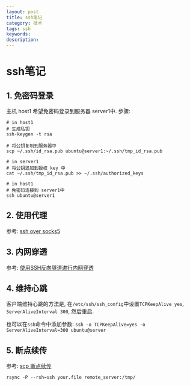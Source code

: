 ```yaml
---
layout: post
title: ssh笔记
category: 技术
tags: ssh
keywords: 
description: 
---
```


# ssh笔记

## 1. 免密码登录
主机 host1 希望免密码登录到服务器 server1中.
步骤:
```
# in host1
# 生成私钥
ssh-keygen -t rsa

# 将公钥复制到服务器中
scp ~/.ssh/id_rsa.pub ubuntu@server1:~/.ssh/tmp_id_rsa.pub

# in server1
# 将公钥追加到授权 key 中
cat ~/.ssh/tmp_id_rsa.pub >> ~/.ssh/authorized_keys

# in host1
# 免密码连接到 server1中
ssh ubuntu@server1

```


## 2. 使用代理
参考: [ssh over socks5](/2018/01/28/ssh_over_socks5.html) 

## 3. 内网穿透
参考: [使用SSH反向隧道进行内网穿透](http://arondight.me/2016/02/17/%E4%BD%BF%E7%94%A8SSH%E5%8F%8D%E5%90%91%E9%9A%A7%E9%81%93%E8%BF%9B%E8%A1%8C%E5%86%85%E7%BD%91%E7%A9%BF%E9%80%8F/)

## 4. 维持心跳
客户端维持心跳的方法是, 在`/etc/ssh/ssh_config`中设置`TCPKeepAlive yes`, `ServerAliveInterval 300`, 然后重启.

也可以在`ssh`命令中添加参数: `ssh -o TCPKeepAlive=yes -o ServerAliveInterval=300 ubuntu@server`

## 5. 断点续传
参考: [scp 断点续传](https://blog.csdn.net/hepeng597/article/details/8960885)

```
rsync -P --rsh=ssh your.file remote_server:/tmp/

```


